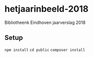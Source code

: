 # hetjaarinbeeld-2018
Bibliotheenk Eindhoven jaarverslag 2018

## Setup

`npm install`
`cd public`
`composer install`